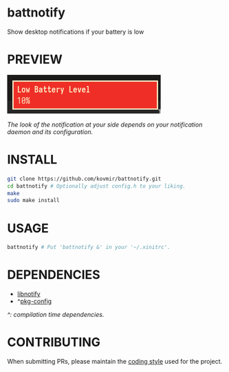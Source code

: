 # battnotify

Show desktop notifications if your battery is low

# PREVIEW

![screenshot](screenshot.png)

*The look of the notification at your side depends on your notification
daemon and its configuration.*

# INSTALL

```bash
git clone https://github.com/kovmir/battnotify.git
cd battnotify # Optionally adjust config.h to your liking.
make
sudo make install
```

# USAGE

```bash
battnotify # Put 'battnotify &' in your '~/.xinitrc'.
```

# DEPENDENCIES

* [libnotify](https://gitlab.gnome.org/GNOME/libnotify)
* ^[pkg-config](https://gitlab.freedesktop.org/pkg-config/pkg-config)

*^: compilation time dependencies.*

# CONTRIBUTING

When submitting PRs, please maintain the [coding
style](https://suckless.org/coding_style/) used for the project.
